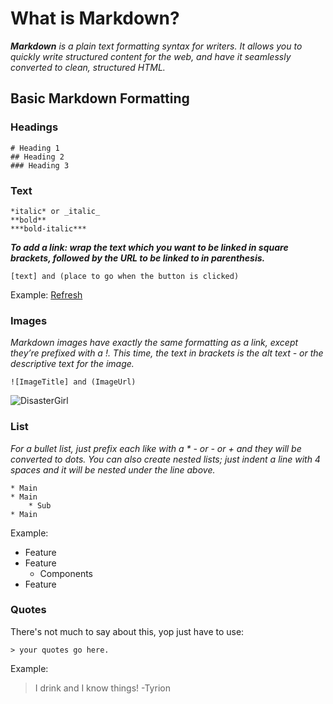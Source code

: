 # What is Markdown?

_**Markdown** is a plain text formatting syntax for writers. It allows you to quickly write structured content for the web, and have it seamlessly converted to clean, structured HTML._

## Basic Markdown Formatting

### Headings

```
# Heading 1
## Heading 2
### Heading 3
```

### Text

```
*italic* or _italic_
**bold**
***bold-italic***
```

**_To add a link: wrap the text which you want to be linked in square brackets, followed by the URL to be linked to in parenthesis._**

```
[text] and (place to go when the button is clicked)
```

Example: [Refresh](https://github.com/asmitranjansinha/theUltimateGuideToMarkdown)

### Images

_Markdown images have exactly the same formatting as a link, except they’re prefixed with a !. This time, the text in brackets is the alt text - or the descriptive text for the image._

```
![ImageTitle] and (ImageUrl)
```

![DisasterGirl](https://ichef.bbci.co.uk/news/976/cpsprodpb/F1F2/production/_118283916_b19c5a1f-162b-410b-8169-f58f0d153752.jpg.webp)

### List

_For a bullet list, just prefix each like with a \* - or - or + and they will be converted to dots. You can also create nested lists; just indent a line with 4 spaces and it will be nested under the line above._

```
* Main
* Main
    * Sub
* Main
```

Example:
- Feature
- Feature
  - Components
- Feature

### Quotes

There's not much to say about this, yop just have to use:

```
> your quotes go here.
```

Example:
> I drink and I know things! -Tyrion